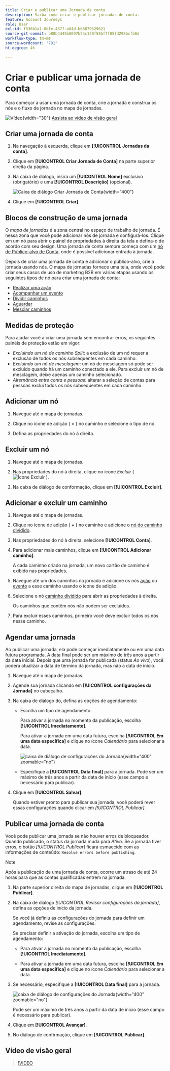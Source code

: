 ```yaml
---
title: Criar e publicar uma Jornada de conta
description: Saiba como criar e publicar jornadas de conta.
feature: Account Journeys
role: User
exl-id: f536b1a1-8dfe-437f-a84d-b66879529621
source-git-commit: b88b4d45b8697b24c120f58bf7f85fd298bcfb8d
workflow-type: tm+mt
source-wordcount: '791'
ht-degree: 4%

---
```


# Criar e publicar uma jornada de conta

Para começar a usar uma jornada de conta, crie a jornada e construa os nós e o fluxo de jornada no mapa de jornadas.

![Vídeo](../../assets/do-not-localize/icon-video.svg){width="30"} [Assista ao vídeo de visão geral](#overview-video)

## Criar uma jornada de conta

1. Na navegação à esquerda, clique em **[!UICONTROL Jornadas da conta]**.

1. Clique em **[!UICONTROL Criar Jornada de Conta]** na parte superior direita da página.

1. Na caixa de diálogo, insira um **[!UICONTROL Nome]** exclusivo (obrigatório) e uma **[!UICONTROL Descrição]** (opcional).

   ![Caixa de diálogo Criar Jornada de Conta](./assets/account-journey-create-dialog.png){width="400"}

1. Clique em **[!UICONTROL Criar]**.

## Blocos de construção de uma jornada

O _mapa de jornadas_ é a zona central no espaço de trabalho de jornada. É nessa zona que você pode adicionar nós de jornada e configurá-los. Clique em um nó para abrir o painel de propriedades à direita da tela e defina-o de acordo com seu design. Uma jornada de conta sempre começa com um [nó de Público-alvo de Conta](./account-audience-nodes.md), onde é possível adicionar entrada à jornada.

Depois de criar uma jornada de conta e adicionar o público-alvo, crie a jornada usando nós. O mapa de jornadas fornece uma tela, onde você pode criar seus casos de uso de marketing B2B em várias etapas usando os seguintes tipos de nó para criar uma jornada de conta:

* [Realizar uma ação](./action-nodes.md)
* [Acompanhar um evento](./listen-for-event-nodes.md)
* [Dividir caminhos](./split-merge-paths-nodes.md)
* [Aguardar](./wait-nodes.md)
* [Mesclar caminhos](./split-merge-paths-nodes.md)

## Medidas de proteção

Para ajudar você a criar uma jornada sem encontrar erros, os seguintes painéis de proteção estão em vigor:

* _Excluindo um nó de caminho Split_: a exclusão de um nó requer a exclusão de todos os nós subsequentes em cada caminho.
* _Excluindo um nó de mesclagem_: um nó de mesclagem só pode ser excluído quando há um caminho conectado a ele. Para excluir um nó de mesclagem, deixe apenas um caminho selecionado.
* _Alternância entre conta e pessoas_: alterar a seleção de contas para pessoas exclui todos os nós subsequentes em cada caminho.

## Adicionar um nó

1. Navegue até o mapa de jornadas.

1. Clique no ícone de adição ( **+** ) no caminho e selecione o tipo de nó.

1. Defina as propriedades do nó à direita.

## Excluir um nó

1. Navegue até o mapa de jornadas.

1. Nas propriedades do nó à direita, clique no ícone _Excluir_ ( ![Ícone Excluir](../assets/do-not-localize/icon-delete.svg) ).

1. Na caixa de diálogo de conformação, clique em **[!UICONTROL Excluir]**.

## Adicionar e excluir um caminho

1. Navegue até o mapa de jornadas.

1. Clique no ícone de adição ( **+** ) no caminho e adicione o [nó do caminho dividido](./split-merge-paths-nodes.md#split-paths).

1. Nas propriedades do nó à direita, selecione **[!UICONTROL Conta]**.

1. Para adicionar mais caminhos, clique em **[!UICONTROL Adicionar caminho]**.

   A cada caminho criado na jornada, um novo cartão de caminho é exibido nas propriedades.

1. Navegue até um dos caminhos na jornada e adicione os nós [ação](./action-nodes.md) ou [evento](./listen-for-event-nodes.md) a esse caminho usando o ícone de adição.

1. Selecione o nó [caminho dividido](./split-merge-paths-nodes.md) para abrir as propriedades à direita.

   Os caminhos que contêm nós não podem ser excluídos.

1. Para excluir esses caminhos, primeiro você deve excluir todos os nós nesse caminho.

## Agendar uma jornada

Ao publicar uma jornada, ela pode começar imediatamente ou em uma data futura programada. A data final pode ser um máximo de três anos a partir da data inicial. Depois que uma jornada for publicada (status _Ao vivo_), você poderá atualizar a data de término da jornada, mas não a data de início.

1. Navegue até o mapa de jornadas.

1. Agende sua jornada clicando em **[!UICONTROL configurações da Jornada]** no cabeçalho.

1. Na caixa de diálogo do, defina as opções de agendamento:

   * Escolha um tipo de agendamento.

     Para ativar a jornada no momento da publicação, escolha **[!UICONTROL Imediatamente]**.

     Para ativar a jornada em uma data futura, escolha **[!UICONTROL Em uma data específica]** e clique no ícone _Calendário_ para selecionar a data.

     ![caixa de diálogo de configurações do Jornada](./assets/account-journey-settings-dialog.png){width="400" zoomable="no"}

   * Especifique a **[!UICONTROL Data final]** para a jornada. Pode ser um máximo de três anos a partir da data de início (esse campo é necessário para publicar).

1. Clique em **[!UICONTROL Salvar]**.

   Quando estiver pronto para publicar sua jornada, você poderá rever essas configurações quando clicar em _[!UICONTROL Publicar]_.

## Publicar uma jornada de conta

Você pode publicar uma jornada se não houver erros de bloqueador. Quando publicado, o status da jornada muda para _Ativo_. Se a jornada tiver erros, o botão _[!UICONTROL Publicar]_ ficará esmaecido com as informações de conteúdo: `Resolve errors before publishing`.

>[!NOTE]
>
>Após a publicação de uma jornada de conta, ocorre um atraso de até 24 horas para que as contas qualificadas entrem na jornada.

1. Na parte superior direita do mapa de jornadas, clique em **[!UICONTROL Publicar]**.

1. Na caixa de diálogo _[!UICONTROL Revisar configurações da jornada]_, defina as opções de início da jornada.

   Se você já definiu as configurações do jornada para definir um agendamento, revise as configurações.

   Se precisar definir a ativação do jornada, escolha um tipo de agendamento:

   * Para ativar a jornada no momento da publicação, escolha **[!UICONTROL Imediatamente]**.

   * Para ativar a jornada em uma data futura, escolha **[!UICONTROL Em uma data específica]** e clique no ícone _Calendário_ para selecionar a data.

1. Se necessário, especifique a **[!UICONTROL Data final]** para a jornada.

   ![caixa de diálogo de configurações do Jornada](./assets/journey-publish-dialog.png){width="400" zoomable="no"}

   Pode ser um máximo de três anos a partir da data de início (esse campo é necessário para publicar).

1. Clique em **[!UICONTROL Avançar]**.

1. No diálogo de confirmação, clique em **[!UICONTROL Publicar]**.

## Vídeo de visão geral

>[!VIDEO](https://video.tv.adobe.com/v/3443224/?learn=on&captions=por_br)
